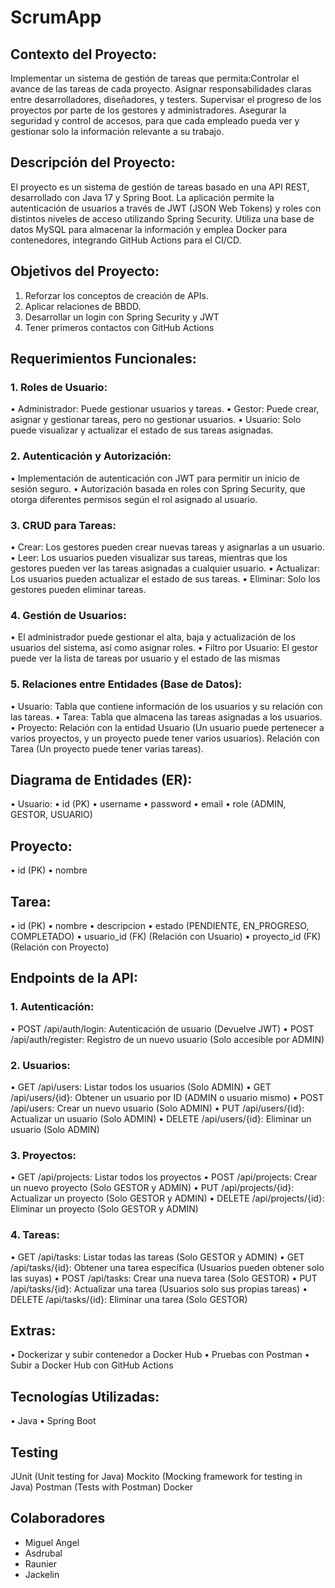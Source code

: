 # ScrumApp

## Contexto del Proyecto:

Implementar un sistema de gestión de tareas que permita:Controlar el avance de las tareas de cada proyecto. Asignar responsabilidades claras entre desarrolladores, diseñadores, y testers. Supervisar el progreso de los proyectos por parte de los gestores y administradores. Asegurar la seguridad y control de accesos, para que cada empleado pueda ver y gestionar solo la información relevante a su trabajo.


## Descripción del Proyecto:

El proyecto es un sistema de gestión de tareas basado en una API REST, desarrollado con Java 17 y Spring Boot. La aplicación permite la autenticación de usuarios a través de JWT (JSON Web Tokens) y roles con distintos niveles de acceso utilizando Spring Security. Utiliza una base de datos MySQL para almacenar la información y emplea Docker para contenedores, integrando GitHub Actions para el CI/CD.


## Objetivos del Proyecto:

1. Reforzar los conceptos de creación de APIs.
2. Aplicar relaciones de BBDD.
3. Desarrollar un login con Spring Security y JWT
4. Tener primeros contactos con GitHub Actions

## Requerimientos Funcionales:

### 1. Roles de Usuario:

•	Administrador: Puede gestionar usuarios y tareas.
•	Gestor: Puede crear, asignar y gestionar tareas, pero no gestionar usuarios.
•	Usuario: Solo puede visualizar y actualizar el estado de sus tareas asignadas.

### 2. Autenticación y Autorización:

•	Implementación de autenticación con JWT para permitir un inicio de sesión seguro.
•	Autorización basada en roles con Spring Security, que otorga diferentes permisos según el rol asignado al usuario.

### 3. CRUD para Tareas:

•	Crear: Los gestores pueden crear nuevas tareas y asignarlas a un usuario.
•	Leer: Los usuarios pueden visualizar sus tareas, mientras que los gestores pueden ver las tareas asignadas a cualquier usuario.
•	Actualizar: Los usuarios pueden actualizar el estado de sus tareas.
•	Eliminar: Solo los gestores pueden eliminar tareas.

### 4. Gestión de Usuarios:

•	El administrador puede gestionar el alta, baja y actualización de los usuarios del sistema, así como asignar roles.
•	Filtro por Usuario: El gestor puede ver la lista de tareas por usuario y el estado de las mismas

### 5. Relaciones entre Entidades (Base de Datos):

•	Usuario: Tabla que contiene información de los usuarios y su relación con las tareas.
•	Tarea: Tabla que almacena las tareas asignadas a los usuarios.
•	Proyecto: Relación con la entidad Usuario (Un usuario puede pertenecer a varios proyectos, y un proyecto puede tener varios usuarios). Relación con Tarea (Un proyecto puede tener varias tareas).

## Diagrama de Entidades (ER):

•	Usuario:
•	id (PK)
•	username
•	password
•	email
•	role (ADMIN, GESTOR, USUARIO)

## Proyecto:

•	id (PK)
•	nombre

## Tarea:

•	id (PK)
•	nombre
•	descripcion
•	estado (PENDIENTE,  EN_PROGRESO, COMPLETADO)
•	usuario_id (FK) (Relación con Usuario)
•	proyecto_id (FK) (Relación con Proyecto)

## Endpoints de la API:

### 1. Autenticación:

•	POST /api/auth/login: Autenticación de usuario (Devuelve JWT)
•	POST /api/auth/register: Registro de un nuevo usuario (Solo accesible por ADMIN)

### 2. Usuarios:

•	GET /api/users: Listar todos los usuarios (Solo ADMIN)
•	GET /api/users/{id}: Obtener un usuario por ID (ADMIN o usuario mismo)
•	POST /api/users: Crear un nuevo usuario (Solo ADMIN)
•	PUT /api/users/{id}: Actualizar un usuario (Solo ADMIN)
•	DELETE /api/users/{id}: Eliminar un usuario (Solo ADMIN)

### 3. Proyectos:

•	GET /api/projects: Listar todos los proyectos
•	POST /api/projects: Crear un nuevo proyecto (Solo GESTOR y ADMIN)
•	PUT /api/projects/{id}: Actualizar un proyecto (Solo GESTOR y ADMIN)
•	DELETE /api/projects/{id}: Eliminar un proyecto (Solo GESTOR y ADMIN)

### 4. Tareas:

•	GET /api/tasks: Listar todas las tareas (Solo GESTOR y ADMIN)
•	GET /api/tasks/{id}: Obtener una tarea específica (Usuarios pueden obtener solo las suyas)
•	POST /api/tasks: Crear una nueva tarea (Solo GESTOR)
•	PUT /api/tasks/{id}: Actualizar una tarea (Usuarios solo sus propias tareas)
•	DELETE /api/tasks/{id}: Eliminar una tarea (Solo GESTOR)



## Extras:

•	Dockerizar y subir contenedor a Docker Hub
•	Pruebas con Postman
•	Subir a Docker Hub con GitHub Actions

## Tecnologías Utilizadas:

•	Java
•	Spring Boot

## Testing
JUnit (Unit testing for Java)
Mockito (Mocking framework for testing in Java)
Postman (Tests with Postman)
Docker

## Colaboradores

* Miguel Angel
* Asdrubal
* Raunier
* Jackelin
